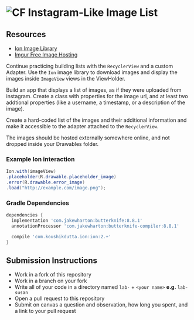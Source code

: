 # ![CF](http://i.imgur.com/7v5ASc8.png) Instagram-Like Image List

## Resources  
* [Ion Image Library](https://github.com/koush/ion)
* [Imgur Free Image Hosting](https://imgur.com/)

Continue practicing building lists with the `RecyclerView` and a custom
Adapter. Use the `Ion` image library to download images and display the images
inside `ImageView` views in the ViewHolder.

Build an app that displays a list of images, as if they were uploaded from
instagram.  Create a class with properties for the image url, and at least two
addtional properties (like a username, a timestamp, or a description of the
image).

Create a hard-coded list of the images and their additional information and
make it accessible to the adapter attached to the `RecyclerView`.

The images should be hosted externally somewhere online, and not dropped inside
your Drawables folder.

### Example Ion interaction
```java
Ion.with(imageView)
.placeholder(R.drawable.placeholder_image)
.error(R.drawable.error_image)
.load("http://example.com/image.png");
```

### Gradle Dependencies

```gradle
dependencies {
  implementation 'com.jakewharton:butterknife:8.8.1'
  annotationProcessor 'com.jakewharton:butterknife-compiler:8.8.1'

  compile 'com.koushikdutta.ion:ion:2.+'
}
```
  
## Submission Instructions
* Work in a fork of this repository
* Work in a branch on your fork
* Write all of your code in a directory named `lab-` + `<your name>` **e.g.** `lab-susan`
* Open a pull request to this repository
* Submit on canvas a question and observation, how long you spent, and a link to
  your pull request
